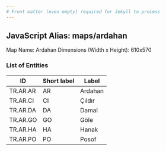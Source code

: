 ```yaml
---
# Front matter (even empty) required for Jekyll to process
---
```


## JavaScript Alias: maps/ardahan

Map Name: Ardahan
Dimensions (Width x Height): 610x570

### List of Entities

| ID       | Short label | Label   |
| -------- | ----------- | ------- |
| TR.AR.AR | AR          | Ardahan |
| TR.AR.CI | CI          | Çıldır  |
| TR.AR.DA | DA          | Damal   |
| TR.AR.GO | GO          | Göle    |
| TR.AR.HA | HA          | Hanak   |
| TR.AR.PO | PO          | Posof   |
